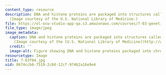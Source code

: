 ```yaml
---
content_type: resource
description: DNA and histone proteins are packaged into structures called chromosomes.
  (Image courtesy of the U.S. National Library of Medicine.)
file: https://ol-ocw-studio-app-qa.s3.amazonaws.com/courses/7-03-genetics-fall-2004/8674ccb675182c8d12cf97462a16e9e4_7-03f04.jpg
file_type: image/jpeg
image_metadata:
  caption: DNA and histone proteins are packaged into structures called chromosomes.
    (Image courtesy of the [U.S. National Library of Medicine](http://www.nlm.nih.gov/).)
  credit: ''
  image-alt: Figure showing DNA and histone proteins packaged into chromosomes.
resourcetype: Image
title: 7-03f04.jpg
uid: 8674ccb6-7518-2c8d-12cf-97462a16e9e4
---
```

